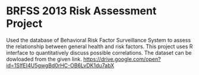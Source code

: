 # BRFSS 2013 Risk Assessment Project
 Used the database of Behavioral Risk Factor Surveillance System to assess the relationship between general health and risk factors.
This project uses R interface to quantitatively discuss possible correlations.
The dataset can be dowloaded from the given link.
https://drive.google.com/open?id=1SIfEI4U5gwgBd0rHC-OB6LvDK1du7abX
